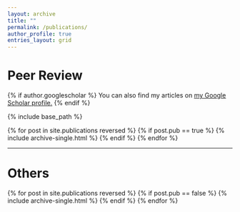 ```yaml
---
layout: archive
title: ""
permalink: /publications/
author_profile: true
entries_layout: grid
---
```


# Peer Review

{% if author.googlescholar %}
  You can also find my articles on <u><a href="{{author.googlescholar}}">my Google Scholar profile</a>.</u>
{% endif %}

{% include base_path %}

{% for post in site.publications reversed %}
  {% if post.pub == true %}
     {% include archive-single.html %}
  {% endif %}
{% endfor %}

---

# Others
{% for post in site.publications reversed %}
  {% if post.pub == false %}
     {% include archive-single.html %}
  {% endif %}
{% endfor %}
